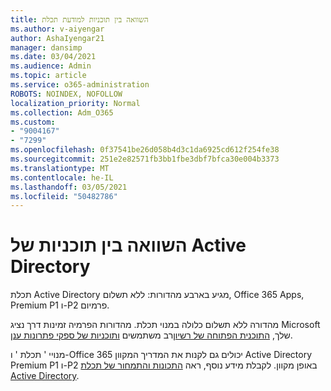 ```yaml
---
title: השוואה בין תוכניות למודעת תכלת
ms.author: v-aiyengar
author: AshaIyengar21
manager: dansimp
ms.date: 03/04/2021
ms.audience: Admin
ms.topic: article
ms.service: o365-administration
ROBOTS: NOINDEX, NOFOLLOW
localization_priority: Normal
ms.collection: Adm_O365
ms.custom:
- "9004167"
- "7299"
ms.openlocfilehash: 0f37541be26d058b4d3c1da6925cd612f254fe38
ms.sourcegitcommit: 251e2e82571fb3bb1fbe3dbf7bfca30e004b3373
ms.translationtype: MT
ms.contentlocale: he-IL
ms.lasthandoff: 03/05/2021
ms.locfileid: "50482786"
---
```

# <a name="azure-active-directory-plans-comparison"></a>השוואה בין תוכניות של Active Directory

תכלת Active Directory מגיע בארבע מהדורות: ללא תשלום, Office 365 Apps, Premium P1 ו-P2 פרמיום.

מהדורה ללא תשלום כלולה במנוי תכלת. מהדורות הפרמיה זמינות דרך נציג Microsoft שלך, [התוכנית הפתוחה של רשיון](https://go.microsoft.com/fwlink/?linkid=2110873)רב משתמשים [ותוכניות של ספקי פתרונות ענן](https://go.microsoft.com/fwlink/?LinkId=614968&clcid=0x409).

מנויי ' תכלת ' ו-Office 365 יכולים גם לקנות את המדריך המקוון Active Directory Premium P1 ו-P2 באופן מקוון. לקבלת מידע נוסף, ראה [התכונות והתמחור של תכלת Active Directory](https://go.microsoft.com/fwlink/?linkid=2081447).
